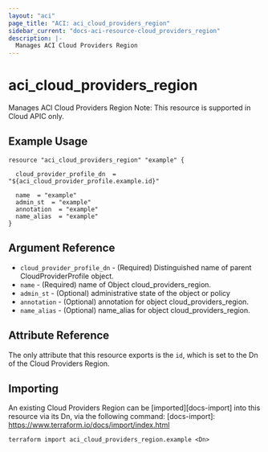 ```yaml
---
layout: "aci"
page_title: "ACI: aci_cloud_providers_region"
sidebar_current: "docs-aci-resource-cloud_providers_region"
description: |-
  Manages ACI Cloud Providers Region
---
```


# aci_cloud_providers_region #
Manages ACI Cloud Providers Region
Note: This resource is supported in Cloud APIC only.
## Example Usage ##

```hcl
resource "aci_cloud_providers_region" "example" {

  cloud_provider_profile_dn  = "${aci_cloud_provider_profile.example.id}"

  name  = "example"
  admin_st  = "example"
  annotation  = "example"
  name_alias  = "example"
}
```
## Argument Reference ##
* `cloud_provider_profile_dn` - (Required) Distinguished name of parent CloudProviderProfile object.
* `name` - (Required) name of Object cloud_providers_region.
* `admin_st` - (Optional) administrative state of the object or policy
* `annotation` - (Optional) annotation for object cloud_providers_region.
* `name_alias` - (Optional) name_alias for object cloud_providers_region.



## Attribute Reference

The only attribute that this resource exports is the `id`, which is set to the
Dn of the Cloud Providers Region.

## Importing ##

An existing Cloud Providers Region can be [imported][docs-import] into this resource via its Dn, via the following command:
[docs-import]: https://www.terraform.io/docs/import/index.html


```
terraform import aci_cloud_providers_region.example <Dn>
```